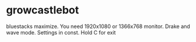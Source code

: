 # growcastlebot
bluestacks maximize. You need 1920x1080 or 1366x768 monitor. Drake and wave mode. Settings in const. Hold C for exit
